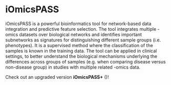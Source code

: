 # iOmicsPASS
iOmicsPASS is a powerful bioinformatics tool for network-based data integration and predictive feature selection. The tool integrates multiple -omics datasets over biological networks and identifies important subnetworks as signatures for distinguishing different sample groups (i.e. phenotypes). It is a supervised method where the classification of the samples is known in the training data. The tool can be applied in clinical settings, to better understand the biological mechanisms underlying the differences across groups of samples (e.g. when comparing disease versus non-disease group) in studies with multiple related -omics data.

Check out an upgraded version **iOmicsPASS+** (<a href="https://github.com/cssblab/iOmicsPASSplus" target="_blank"></a>)!
